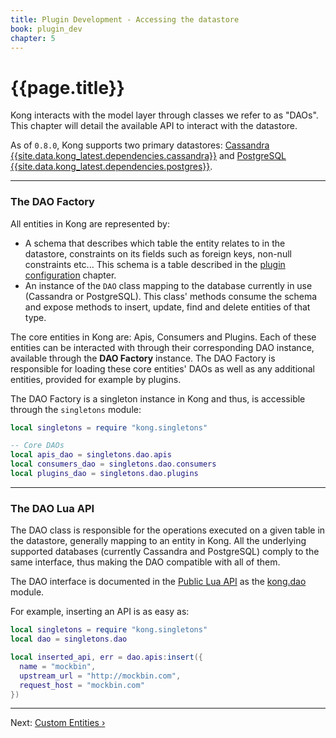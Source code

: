 ```yaml
---
title: Plugin Development - Accessing the datastore
book: plugin_dev
chapter: 5
---
```


# {{page.title}}

Kong interacts with the model layer through classes we refer to as "DAOs". This chapter will detail the available API to interact with the datastore.

As of `0.8.0`, Kong supports two primary datastores: [Cassandra {{site.data.kong_latest.dependencies.cassandra}}](http://cassandra.apache.org/) and [PostgreSQL {{site.data.kong_latest.dependencies.postgres}}](http://www.postgresql.org/).

---

### The DAO Factory

All entities in Kong are represented by:

- A schema that describes which table the entity relates to in the datastore, constraints on its fields such as foreign keys, non-null constraints etc... This schema is a table described in the [plugin configuration]({{page.book.chapters.plugin-configuration}}) chapter.
- An instance of the `DAO` class mapping to the database currently in use (Cassandra or PostgreSQL). This class' methods consume the schema and expose methods to insert, update, find and delete entities of that type.

The core entities in Kong are: Apis, Consumers and Plugins. Each of these entities can be interacted with through their corresponding DAO instance, available through the **DAO Factory** instance. The DAO Factory is responsible for loading these core entities' DAOs as well as any additional entities, provided for example by plugins.

The DAO Factory is a singleton instance in Kong and thus, is accessible through the `singletons` module:

```lua
local singletons = require "kong.singletons"

-- Core DAOs
local apis_dao = singletons.dao.apis
local consumers_dao = singletons.dao.consumers
local plugins_dao = singletons.dao.plugins
```

---

### The DAO Lua API

The DAO class is responsible for the operations executed on a given table in the datastore, generally mapping to an entity in Kong. All the underlying supported databases (currently Cassandra and PostgreSQL) comply to the same interface, thus making the DAO compatible with all of them.

The DAO interface is documented in the [Public Lua API][public interface] as the [kong.dao] module.

For example, inserting an API is as easy as:

```lua
local singletons = require "kong.singletons"
local dao = singletons.dao

local inserted_api, err = dao.apis:insert({
  name = "mockbin",
  upstream_url = "http://mockbin.com",
  request_host = "mockbin.com"
})
```

---

Next: [Custom Entities &rsaquo;]({{page.book.next}})

[kong.dao]: /{{page.kong_version}}/lua-reference/modules/kong.dao
[public interface]: /{{page.kong_version}}/lua-reference/modules/kong.dao.cassandra.base_dao/#Public_interface
